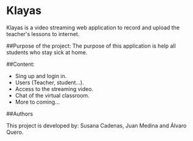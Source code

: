 # Klayas



Klayas is a video streaming web application to record and upload the teacher's lessons to internet.

##Purpose of the project:
The purpose of this application is help all students who stay sick at home.

##Content:

* Sing up and login in.
* Users (Teacher, student...).
* Access to the streaming video.
* Chat of the virtual classroom.
* More to coming...

##Authors


This project is developed by: Susana Cadenas, Juan Medina and Álvaro Quero.
